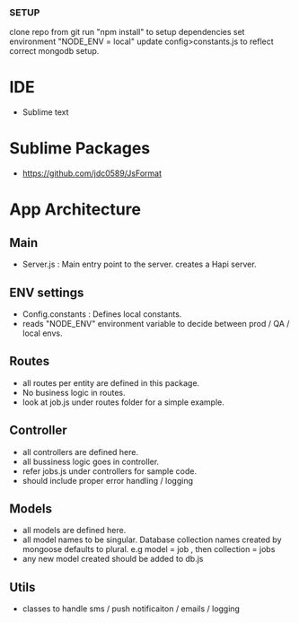 ### SETUP
clone repo from git
run "npm install" to setup dependencies
set environment "NODE_ENV = local"
update config>constants.js to reflect correct mongodb setup.

# IDE 
- Sublime text

# Sublime Packages
- https://github.com/jdc0589/JsFormat

# App Architecture

## Main 
- Server.js : Main entry point to the server. creates a Hapi server.

## ENV settings
- Config.constants : Defines local constants.
- reads "NODE_ENV" environment variable to decide between prod / QA / local envs.

## Routes
- all routes per entity are defined in this package.
- No business logic in routes.
- look at job.js under routes folder for a simple example.

## Controller
- all controllers are defined here. 
- all bussiness logic goes in controller.
- refer jobs.js under controllers for sample code.
- should include proper error handling / logging 

## Models
- all models are defined here.
- all model names to be singular. Database collection names created by mongoose defaults to plural. e.g model = job , then collection = jobs
- any new model created should be added to db.js

## Utils
- classes to handle sms / push notificaiton  / emails / logging